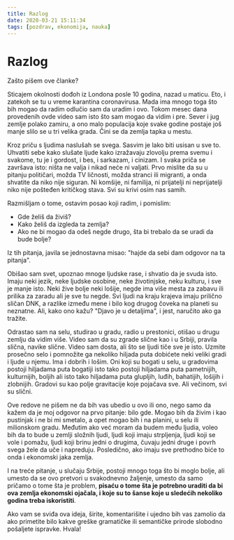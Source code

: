 ```yaml
---
title: Razlog
date: 2020-03-21 15:11:34
tags: [pozdrav, ekonomija, nauka]
---
```


# Razlog 

Zašto pišem ove članke?

Sticajem okolnosti dođoh iz Londona posle 10 godina, nazad u maticu. Eto, i zatekoh se tu u vreme karantina coronavirusa. Mada ima mnogo toga što bih mogao da radim odlučio sam da uradim i ovo.
Tokom mesec dana provedenih ovde video sam isto što sam mogao da vidim i pre. Sever i jug zemlje polako zamiru, a ono malo populacija koje svake godine postaje još manje slilo se u tri velika grada. Čini se da zemlja tapka u mestu.

Kroz priču s ljudima naslušah se svega. Sasvim je lako biti usisan u sve to. Uhvatiti sebe kako slušate ljude kako izražavaju zlovolju prema svemu i svakome, tu je i gordost, i bes, i sarkazam, i cinizam. I svaka priča se završava isto: ništa ne valja i nikad neće ni valjati. Prvo mislite da su u pitanju političari, možda TV ličnosti, možda stranci ili migranti, a onda shvatite da niko nije siguran. Ni komšije, ni familija, ni prijatelji ni neprijatelji niko nije pošteđen kritičkog stava. Svi su krivi osim nas samih.

Razmišljam o tome, ostavim posao koji radim, i pomislim:
- Gde želiš da živiš?  
- Kako želiš da izgleda ta zemlja?  
- Ako ne bi mogao da odeš negde drugo, šta bi trebalo da se uradi da bude bolje?  

Iz tih pitanja, javila se jednostavna misao: "hajde da sebi dam odgovor na ta pitanja".

Obišao sam svet, upoznao mnoge ljudske rase, i shvatio da je svuda isto. Imaju neki jezik, neke ljudske osobine, neke životinjske, neku kulturu, i sve je manje isto. Neki žive bolje neki lošije, negde ima više mesta za zabavu ili prilika za zaradu ali je sve tu negde. Svi ljudi na kraju krajeva imaju prilično sličan DNK, a razlike između mene i bilo kog drugog čoveka na planeti su neznatne. Ali, kako ono kažu? "Djavo je u detaljima", i jest, naručito ako ga tražite.

Odrastao sam na selu, studirao u gradu, radio u prestonici, otišao u drugu zemlju da vidim više. Video sam da su zgrade slične kao i u Srbiji, pravila slična, navike slične. Video sam dosta, ali što se ljudi tiče sve je isto. Uzmite prosečno selo i pomnožite ga nekoliko hiljada puta dobićete neki veliki gradi i ljude u njemu. Ima i dobrih i lošim. Oni koji su bogati u selu, u gradovima postoji hiljadama puta bogatiji isto tako postoji hiljadama puta pametnijih, kulturnijih, boljih ali isto tako hiljadama puta glupljih, luđih, bahatijih, lošijih i zlobnijih. Gradovi su kao polje gravitacije koje pojačava sve. Ali večinom, svi su slični. 

Ove redove ne pišem ne da bih vas ubedio u ovo ili ono, nego samo da kažem da je moj odgovor na prvo pitanje: bilo gde. Mogao bih da živim i kao pustinjak i ne bi mi smetalo, a opet mogao bih i na planini, u selu ili milionskom gradu.
Međutim ako već moram da budem među ljudia, voleo bih da to bude u zemlji složnih ljudi, ljudi koji imaju strpljenja, ljudi koji se vole i pomažu, ljudi koji brinu jedni o drugima, čuvaju jedni druge i povrh svega žele da uče i napreduju. Posledično, ako imaju sve prethodno biće to onda i ekonomski jaka zemlja.

I na treće pitanje, u slučaju Srbije, postoji mnogo toga što bi moglo bolje, ali umesto da se ovo pretvori u svakodnevno žaljenje, umesto da samo pričamo o tome šta je problem, **pisaću o tome šta je potrebno uraditi da bi ova zemlja ekonomski ojačala, i koje su to šanse koje u sledećih nekoliko godina treba iskoristiti**.

Ako vam se sviđa ova ideja, širite, komentarišite i ujedno bih vas zamolio da ako primetite bilo kakve greške gramatičke ili semantičke prirode slobodno pošaljete ispravke. Hvala!
